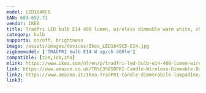 ```yaml
---
model: LED1649C5
EAN: 603.652.71
vendor: IKEA
title: Tradfri LED bulb E14 400 lumen, wireless dimmable warm white, chandelier opal
category: bulb
supports: on/off, brightness
image: /assets/images/devices/Ikea_LED1649C5-E14.jpg
zigbeemodel: ['TRADFRI bulb E14 W op/ch 400lm']
compatible: [z2m,iob,zha]
mlink: https://www.ikea.com/nl/en/p/tradfri-led-bulb-e14-400-lumen-wireless-dimmable-warm-white-chandelier-opal-white-60365271/
link: https://www.amazon.co.uk/TR%C3%85DFRI-Candle-Wireless-Dimmable-Daylight/dp/B07L34T73B
link2: https://www.amazon.it/Ikea-TradFRI-Candle-dimmerabile-lampadine/dp/B07R5Q7M6G
link3: 
---
```

